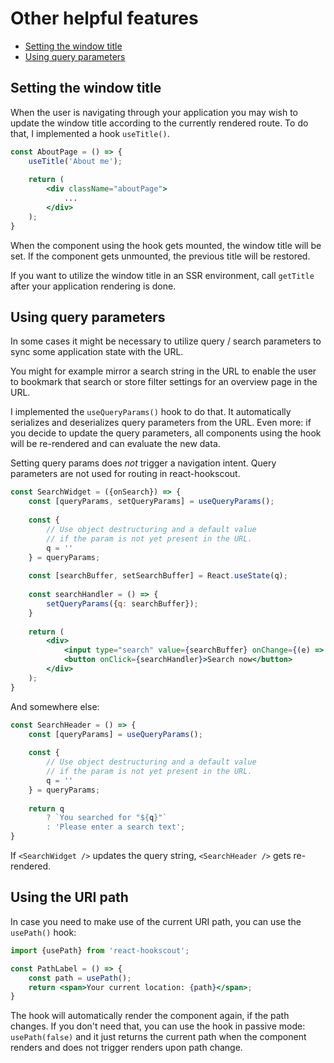 # Other helpful features

- [Setting the window title](#setting-the-window-title)
- [Using query parameters](#using-query-parameters)

## Setting the window title
When the user is navigating through your application you may wish to update the window
title according to the currently rendered route. To do that, I implemented a hook `useTitle()`.

```jsx
const AboutPage = () => {
    useTitle('About me');
    
    return (
        <div className="aboutPage">
            ...
        </div>
    );
}
```

When the component using the hook gets mounted, the window title will be set. If the component
gets unmounted, the previous title will be restored.

If you want to utilize the window title in an SSR environment, call `getTitle` after your
application rendering is done. 

## Using query parameters
In some cases it might be necessary to utilize query / search parameters to sync some application
state with the URL.

You might for example mirror a search string in the URL to enable the user to bookmark that search
or store filter settings for an overview page in the URL.

I implemented the `useQueryParams()` hook to do that. It automatically serializes and deserializes
query parameters from the URL. Even more: if you decide to update the query parameters, all components
using the hook will be re-rendered and can evaluate the new data.

Setting query params does _not_ trigger a navigation intent. Query parameters are not used for
routing in react-hookscout.

```jsx
const SearchWidget = ({onSearch}) => {
    const [queryParams, setQueryParams] = useQueryParams();
    
    const {
        // Use object destructuring and a default value
        // if the param is not yet present in the URL.
        q = ''
    } = queryParams;
    
    const [searchBuffer, setSearchBuffer] = React.useState(q);
    
    const searchHandler = () => {
        setQueryParams({q: searchBuffer});
    }
    
    return (
        <div>
            <input type="search" value={searchBuffer} onChange={(e) => setSearchBuffer(e.currentTarget.value)} />
            <button onClick={searchHandler}>Search now</button>
        </div>
    );
}
```

And somewhere else:

```jsx
const SearchHeader = () => {
    const [queryParams] = useQueryParams();
        
    const {
        // Use object destructuring and a default value
        // if the param is not yet present in the URL.
        q = ''
    } = queryParams;
    
    return q 
        ? `You searched for "${q}"`
        : 'Please enter a search text';
}
```

If `<SearchWidget />` updates the query string, `<SearchHeader />` gets re-rendered.

## Using the URI path

In case you need to make use of the current URI path, you can use the `usePath()` hook:

```jsx
import {usePath} from 'react-hookscout';

const PathLabel = () => {
    const path = usePath();
    return <span>Your current location: {path}</span>;
}
``` 

The hook will automatically render the component again, if the path changes. If you don't need that,
you can use the hook in passive mode: `usePath(false)` and it just returns the current path when the component
renders and does not trigger renders upon path change.
